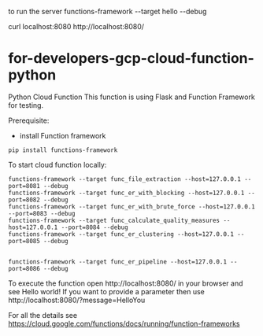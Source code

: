 to run the server 
functions-framework --target hello --debug

curl localhost:8080
http://localhost:8080/


# for-developers-gcp-cloud-function-python
Python Cloud Function 
This function is using Flask and Function Framework for testing.

Prerequisite:
- install Function framework
```
pip install functions-framework
```

To start cloud function locally:
```
functions-framework --target func_file_extraction --host=127.0.0.1 --port=8081 --debug
functions-framework --target func_er_with_blocking --host=127.0.0.1 --port=8082 --debug
functions-framework --target func_er_with_brute_force --host=127.0.0.1 --port=8083 --debug
functions-framework --target func_calculate_quality_measures --host=127.0.0.1 --port=8084 --debug
functions-framework --target func_er_clustering --host=127.0.0.1 --port=8085 --debug


functions-framework --target func_er_pipeline --host=127.0.0.1 --port=8086 --debug

```
To execute the function open http://localhost:8080/ in your browser and see Hello world!
If you want to provide a parameter then use http://localhost:8080/?message=HelloYou

For all the details see https://cloud.google.com/functions/docs/running/function-frameworks
